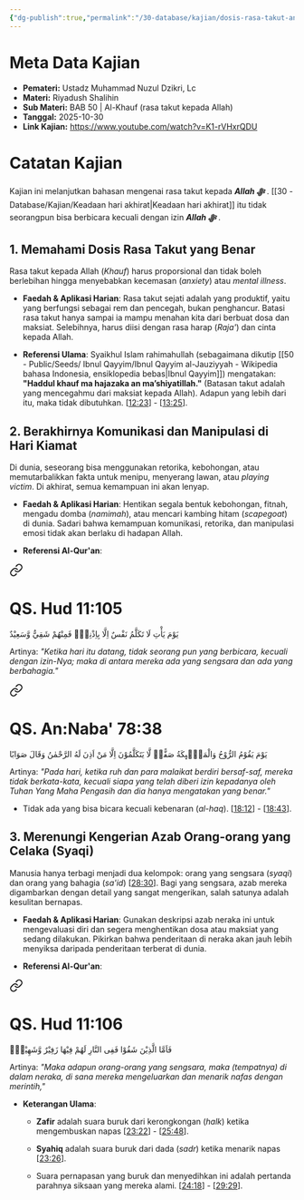 ```yaml
---
{"dg-publish":true,"permalink":"/30-database/kajian/dosis-rasa-takut-and-berakhirnya-komunikasi-di-hari-kiamat/","tags":["kajian"]}
---
```





# Meta Data Kajian 
<div><ul class="dataview list-view-ul"><li><span><strong>Pemateri:</strong> Ustadz Muhammad Nuzul Dzikri, Lc</span></li><li><span><strong>Materi:</strong> Riyadush Shalihin</span></li><li><span><strong>Sub Materi:</strong> BAB 50 | Al-Khauf (rasa takut kepada Allah)</span></li><li><span><strong>Tanggal:</strong> 2025-10-30</span></li><li><span><strong>Link Kajian:</strong> <a rel="noopener nofollow" class="external-link" href="https://www.youtube.com/watch?v=K1-rVHxrQDU" target="_blank">https://www.youtube.com/watch?v=K1-rVHxrQDU</a></span></li></ul></div>

# Catatan Kajian
Kajian ini melanjutkan bahasan mengenai rasa takut kepada ***Allah ﷻ*** . [[30 - Database/Kajian/Keadaan hari akhirat\|Keadaan hari akhirat]] itu tidak seorangpun bisa berbicara kecuali dengan izin ***Allah ﷻ*** .
## 1. Memahami Dosis Rasa Takut yang Benar
Rasa takut kepada Allah (_Khauf_) harus proporsional dan tidak boleh berlebihan hingga menyebabkan kecemasan (_anxiety_) atau _mental illness_.

- **Faedah & Aplikasi Harian**: Rasa takut sejati adalah yang produktif, yaitu yang berfungsi sebagai rem dan pencegah, bukan penghancur. Batasi rasa takut hanya sampai ia mampu menahan kita dari berbuat dosa dan maksiat. Selebihnya, harus diisi dengan rasa harap (_Raja'_) dan cinta kepada Allah.
    
- **Referensi Ulama**: Syaikhul Islam rahimahullah (sebagaimana dikutip [[50 - Public/Seeds/ Ibnul Qayyim/Ibnul Qayyim al-Jauziyyah - Wikipedia bahasa Indonesia, ensiklopedia bebas\|Ibnul Qayyim]]) mengatakan: **"Haddul khauf ma hajazaka an ma’shiyatillah."** (Batasan takut adalah yang mencegahmu dari maksiat kepada Allah). Adapun yang lebih dari itu, maka tidak dibutuhkan. [[12:23](http://www.youtube.com/watch?v=K1-rVHxrQDU&t=743)] - [[13:25](http://www.youtube.com/watch?v=K1-rVHxrQDU&t=805)].
## 2. Berakhirnya Komunikasi dan Manipulasi di Hari Kiamat
Di dunia, seseorang bisa menggunakan retorika, kebohongan, atau memutarbalikkan fakta untuk menipu, menyerang lawan, atau _playing victim_. Di akhirat, semua kemampuan ini akan lenyap.

- **Faedah & Aplikasi Harian**: Hentikan segala bentuk kebohongan, fitnah, mengadu domba (_namimah_), atau mencari kambing hitam (_scapegoat_) di dunia. Sadari bahwa kemampuan komunikasi, retorika, dan manipulasi emosi tidak akan berlaku di hadapan Allah.
    
- **Referensi Al-Qur'an**: 

<div class="transclusion internal-embed is-loaded"><a class="markdown-embed-link" href="/30-database/al-quran/all-surah/#qs-hud-11-105" aria-label="Open link"><svg xmlns="http://www.w3.org/2000/svg" width="24" height="24" viewBox="0 0 24 24" fill="none" stroke="currentColor" stroke-width="2" stroke-linecap="round" stroke-linejoin="round" class="svg-icon lucide-link"><path d="M10 13a5 5 0 0 0 7.54.54l3-3a5 5 0 0 0-7.07-7.07l-1.72 1.71"></path><path d="M14 11a5 5 0 0 0-7.54-.54l-3 3a5 5 0 0 0 7.07 7.07l1.71-1.71"></path></svg></a><div class="markdown-embed">



# QS. Hud 11:105
يَوْمَ يَأْتِ لَا تَكَلَّمُ نَفْسٌ اِلَّا بِاِذْنِهٖۚ فَمِنْهُمْ شَقِيٌّ وَّسَعِيْدٌ

Artinya: *"Ketika hari itu datang, tidak seorang pun yang berbicara, kecuali dengan izin-Nya; maka di antara mereka ada yang sengsara dan ada yang berbahagia."*



</div></div>


<div class="transclusion internal-embed is-loaded"><a class="markdown-embed-link" href="/30-database/al-quran/all-surah/#qs-an-naba-78-38" aria-label="Open link"><svg xmlns="http://www.w3.org/2000/svg" width="24" height="24" viewBox="0 0 24 24" fill="none" stroke="currentColor" stroke-width="2" stroke-linecap="round" stroke-linejoin="round" class="svg-icon lucide-link"><path d="M10 13a5 5 0 0 0 7.54.54l3-3a5 5 0 0 0-7.07-7.07l-1.72 1.71"></path><path d="M14 11a5 5 0 0 0-7.54-.54l-3 3a5 5 0 0 0 7.07 7.07l1.71-1.71"></path></svg></a><div class="markdown-embed">



# QS. An:Naba' 78:38
يَوْمَ يَقُوْمُ الرُّوْحُ وَالْمَلٰۤىِٕكَةُ صَفًّاۙ  لَّا يَتَكَلَّمُوْنَ اِلَّا مَنْ اَذِنَ لَهُ الرَّحْمٰنُ وَقَالَ صَوَابًا

Artinya: *"Pada hari, ketika ruh dan para malaikat berdiri bersaf-saf, mereka tidak berkata-kata, kecuali siapa yang telah diberi izin kepadanya oleh Tuhan Yang Maha Pengasih dan dia hanya mengatakan yang benar."*



</div></div>

    
- Tidak ada yang bisa bicara kecuali kebenaran (_al-haq_). [[18:12](http://www.youtube.com/watch?v=K1-rVHxrQDU&t=1092)] - [[18:43](http://www.youtube.com/watch?v=K1-rVHxrQDU&t=1123)].

## 3. Merenungi Kengerian Azab Orang-orang yang Celaka (Syaqi)
Manusia hanya terbagi menjadi dua kelompok: orang yang sengsara (_syaqi_) dan orang yang bahagia (_sa'id_) [[28:30](http://www.youtube.com/watch?v=K1-rVHxrQDU&t=1710)]. Bagi yang sengsara, azab mereka digambarkan dengan detail yang sangat mengerikan, salah satunya adalah kesulitan bernapas.

- **Faedah & Aplikasi Harian**: Gunakan deskripsi azab neraka ini untuk mengevaluasi diri dan segera menghentikan dosa atau maksiat yang sedang dilakukan. Pikirkan bahwa penderitaan di neraka akan jauh lebih menyiksa daripada penderitaan terberat di dunia.
    
- **Referensi Al-Qur'an**:
    
<div class="transclusion internal-embed is-loaded"><a class="markdown-embed-link" href="/30-database/al-quran/all-surah/#qs-hud-11-106" aria-label="Open link"><svg xmlns="http://www.w3.org/2000/svg" width="24" height="24" viewBox="0 0 24 24" fill="none" stroke="currentColor" stroke-width="2" stroke-linecap="round" stroke-linejoin="round" class="svg-icon lucide-link"><path d="M10 13a5 5 0 0 0 7.54.54l3-3a5 5 0 0 0-7.07-7.07l-1.72 1.71"></path><path d="M14 11a5 5 0 0 0-7.54-.54l-3 3a5 5 0 0 0 7.07 7.07l1.71-1.71"></path></svg></a><div class="markdown-embed">



# QS. Hud 11:106
فَاَمَّا الَّذِيْنَ شَقُوْا فَفِى النَّارِ لَهُمْ فِيْهَا زَفِيْرٌ وَّشَهِيْقٌۙ  

Artinya: *"Maka adapun orang-orang yang sengsara, maka (tempatnya) di dalam neraka, di sana mereka mengeluarkan dan menarik nafas dengan merintih,"*



</div></div>

        
- **Keterangan Ulama**:
    
    - **Zafir** adalah suara buruk dari kerongkongan (_halk_) ketika mengembuskan napas [[23:22](http://www.youtube.com/watch?v=K1-rVHxrQDU&t=1402)] - [[25:48](http://www.youtube.com/watch?v=K1-rVHxrQDU&t=1548)].
        
    - **Syahiq** adalah suara buruk dari dada (_sadr_) ketika menarik napas [[23:26](http://www.youtube.com/watch?v=K1-rVHxrQDU&t=1406)].
        
    - Suara pernapasan yang buruk dan menyedihkan ini adalah pertanda parahnya siksaan yang mereka alami. [[24:18](http://www.youtube.com/watch?v=K1-rVHxrQDU&t=1458)] - [[29:29](http://www.youtube.com/watch?v=K1-rVHxrQDU&t=1769)].
        

 
 